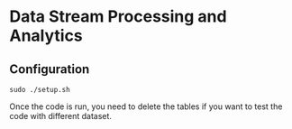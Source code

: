 # Data Stream Processing and Analytics

## Configuration
```
sudo ./setup.sh
```

Once the code is run, you need to delete the tables if you want to test the code with different dataset.



